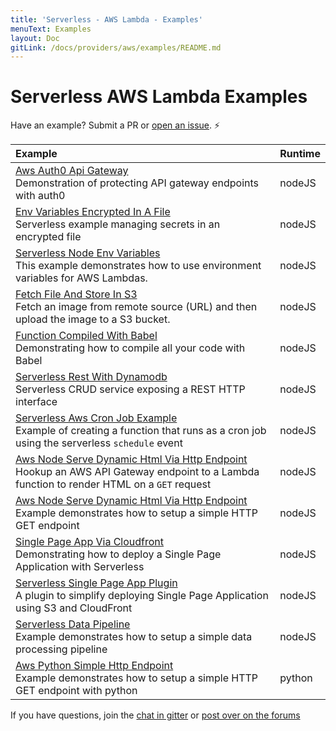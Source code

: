 ```yaml
---
title: 'Serverless - AWS Lambda - Examples'
menuText: Examples
layout: Doc
gitLink: /docs/providers/aws/examples/README.md
---
```


# Serverless AWS Lambda Examples

Have an example? Submit a PR or [open an issue](https://github.com/serverless/examples/issues). ⚡️

| Example | Runtime  |
|:--------------------------- |:-----|
| [Aws Auth0 Api Gateway](https://github.com/serverless/examples/tree/master/aws-node-auth0-custom-authorizers-api) <br/> Demonstration of protecting API gateway endpoints with auth0 | nodeJS |
| [Env Variables Encrypted In A File](https://github.com/serverless/examples/tree/master/aws-node-env-variables-encrypted-in-a-file) <br/> Serverless example managing secrets in an encrypted file | nodeJS |
| [Serverless Node Env Variables](https://github.com/serverless/examples/tree/master/aws-node-env-variables) <br/> This example demonstrates how to use environment variables for AWS Lambdas. | nodeJS |
| [Fetch File And Store In S3](https://github.com/serverless/examples/tree/master/aws-node-fetch-file-and-store-in-s3) <br/> Fetch an image from remote source (URL) and then upload the image to a S3 bucket. | nodeJS |
| [Function Compiled With Babel](https://github.com/serverless/examples/tree/master/aws-node-function-compiled-with-babel) <br/> Demonstrating how to compile all your code with Babel | nodeJS |
| [Serverless Rest With Dynamodb](https://github.com/serverless/examples/tree/master/aws-node-rest-api-with-dynamodb) <br/> Serverless CRUD service exposing a REST HTTP interface | nodeJS |
| [Serverless Aws Cron Job Example](https://github.com/serverless/examples/tree/master/aws-node-scheduled-cron) <br/> Example of creating a function that runs as a cron job using the serverless `schedule` event | nodeJS |
| [Aws Node Serve Dynamic Html Via Http Endpoint](https://github.com/serverless/examples/tree/master/aws-node-serve-dynamic-html-via-http-endpoint) <br/> Hookup an AWS API Gateway endpoint to a Lambda function to render HTML on a `GET` request | nodeJS |
| [Aws Node Serve Dynamic Html Via Http Endpoint](https://github.com/serverless/examples/tree/master/aws-node-simple-http-endpoint) <br/> Example demonstrates how to setup a simple HTTP GET endpoint | nodeJS |
| [Single Page App Via Cloudfront](https://github.com/serverless/examples/tree/master/aws-node-single-page-app-via-cloudfront) <br/> Demonstrating how to deploy a Single Page Application with Serverless | nodeJS |
| [Serverless Single Page App Plugin](https://github.com/serverless/examples/tree/master/aws-node-single-page-app-via-cloudfront/serverless-single-page-app-plugin) <br/> A plugin to simplify deploying Single Page Application using S3 and CloudFront | nodeJS |
| [Serverless Data Pipeline](https://github.com/serverless/examples/tree/master/aws-node-text-analysis-via-sns-post-processing) <br/> Example demonstrates how to setup a simple data processing pipeline | nodeJS |
| [Aws Python Simple Http Endpoint](https://github.com/serverless/examples/tree/master/aws-python-simple-http-endpoint) <br/> Example demonstrates how to setup a simple HTTP GET endpoint with python | python |

If you have questions, join the [chat in gitter](https://gitter.im/serverless/serverless) or [post over on the forums](https://forum.serverless.com/)
